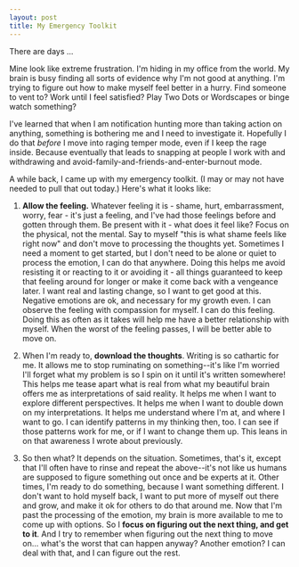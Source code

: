 ```yaml
---
layout: post
title: My Emergency Toolkit
---
```


There are days ...

Mine look like extreme frustration. I'm hiding in my office from the world. My brain is busy finding all sorts of evidence why I'm not good at anything. I'm trying to figure out how to make myself feel better in a hurry. Find someone to vent to? Work until I feel satisfied? Play Two Dots or Wordscapes or binge watch something?

I've learned that when I am notification hunting more than taking action on anything, something is bothering me and I need to investigate it. Hopefully I do that _before_ I move into raging temper mode, even if I keep the rage inside. Because eventually that leads to snapping at people I work with and withdrawing and avoid-family-and-friends-and-enter-burnout mode.

A while back, I came up with my emergency toolkit. (I may or may not have needed to pull that out today.) Here's what it looks like:

1. **Allow the feeling.** Whatever feeling it is - shame, hurt, embarrassment, worry, fear - it's just a feeling, and I've had those feelings before and gotten through them. Be present with it - what does it feel like? Focus on the physical, not the mental. Say to myself "this is what shame feels like right now" and don't move to processing the thoughts yet. Sometimes I need a moment to get started, but I don't need to be alone or quiet to process the emotion, I can do that anywhere. Doing this helps me avoid resisting it or reacting to it or avoiding it - all things guaranteed to keep that feeling around for longer or make it come back with a vengeance later. I want real and lasting change, so I want to get good at this. Negative emotions are ok, and necessary for my growth even. I can observe the feeling with compassion for myself. I can do this feeling. Doing this as often as it takes will help me have a better relationship with myself. When the worst of the feeling passes, I will be better able to move on.

2. When I'm ready to, **download the thoughts**. Writing is so cathartic for me. It allows me to stop ruminating on something--it's like I'm worried I'll forget what my problem is so I spin on it until it's written somewhere! This helps me tease apart what is real from what my beautiful brain offers me as interpretations of said reality. It helps me when I want to explore different perspectives. It helps me when I want to double down on my interpretations. It helps me understand where I'm at, and where I want to go. I can identify patterns in my thinking then, too. I can see if those patterns work for me, or if I want to change them up. This leans in on that awareness I wrote about previously.

3. So then what? It depends on the situation. Sometimes, that's it, except that I'll often have to rinse and repeat the above--it's not like us humans are supposed to figure something out once and be experts at it. Other times, I'm ready to do something, because I want something different. I don't want to hold myself back, I want to put more of myself out there and grow, and make it ok for others to do that around me. Now that I'm past the processing of the emotion, my brain is more available to me to come up with options. So I **focus on figuring out the next thing, and get to it**. And I try to remember when figuring out the next thing to move on... what's the worst that can happen anyway? Another emotion? I can deal with that, and I can figure out the rest.
